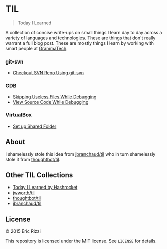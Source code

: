 # TIL

> Today I Learned

A collection of concise write-ups on small things I learn day to day across a
variety of languages and technologies. These are things that don't really
warrant a full blog post. These are mostly things I learn by working with
smart people at [GrammaTech](http://grammatech.com).

### git-svn

- [Checkout SVN Repo Using git-svn](git-svn/checkout-svn-repo.md)

### GDB

- [Skipping Useless Files While Debugging](gdb/skipping-useless-files.md)
- [View Source Code While Debugging](gdb/source-code-view.md)

### VirtualBox
- [Set up Shared Folder](virtualbox/set-up-shared-folder.md)

## About

I shamelessly stole this idea from
[jbranchaud/til](https://github.com/jbranchaud/til) who in turn shamelessly
stole it from [thoughtbot/til](https://github.com/thoughtbot/til).

## Other TIL Collections

- [Today I Learned by Hashrocket](https://til.hashrocket.com)
- [jwworth/til](https://github.com/jwworth/til)
- [thoughtbot/til](https://github.com/thoughtbot/til)
- [jbranchaud/til](https://github.com/jbranchaud/til)

## License

&copy; 2015 Eric Rizzi

This repository is licensed under the MIT license. See `LICENSE` for
details.

